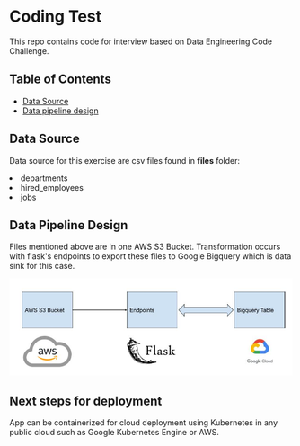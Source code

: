 # Coding Test

This repo contains code for interview based on Data Engineering Code Challenge.

## Table of Contents

- [Data Source](#data_source)
- [Data pipeline design](#data_pipeline_design)

## Data Source <a id="data_source"></a>

Data source for this exercise are csv files found in <strong>files</strong> folder:
<li>departments</li>
<li>hired_employees</li>
<li>jobs</li>

## Data Pipeline Design <a id="data_pipeline_design"></a>

Files mentioned above are in one AWS S3 Bucket. Transformation occurs with flask's endpoints to export these files to Google Bigquery which is data sink for this case.

<img src="img/coding_test.jpg">

## Next steps for deployment
App can be containerized for cloud deployment using Kubernetes in any public cloud such as Google Kubernetes Engine or AWS. 

